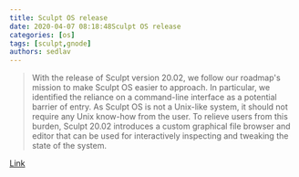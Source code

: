 ```yaml
---
title: Sculpt OS release
date: 2020-04-07 08:18:48Sculpt OS release
categories: [os]
tags: [sculpt,gnode]
authors: sedlav
---
```


> With the release of Sculpt version 20.02, we follow our roadmap's mission to make Sculpt OS easier to approach. In particular, we identified the reliance on a command-line interface as a potential barrier of entry. As Sculpt OS is not a Unix-like system, it should not require any Unix know-how from the user. To relieve users from this burden, Sculpt 20.02 introduces a custom graphical file browser and editor that can be used for interactively inspecting and tweaking the state of the system.

[Link](https://genode.org/news/sculpt-os-release-20.02)
